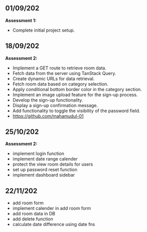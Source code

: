 ## 01/09/202
**Assessment 1:**
- Complete initial project setup.

## 18/09/202
**Assessment 2:**
- Implement a GET route to retrieve room data.
- Fetch data from the server using TanStack Query.
- Create dynamic URLs for data retrieval.
- Fetch room data based on category selection.
- Apply conditional bottom border color in the category section.
- Implement an image upload feature for the sign-up process.
- Develop the sign-up functionality.
- Display a sign-up confirmation message.
- Add functionality to toggle the visibility of the password field. 
- https://github.com/mahamudul-01

## 25/10/202
**Assessment 2:**
- implement login function
- implement date range calender
- protect the view room  details for users
- set up password reset function 
- implement dashboard sidebar

## 22/11/202
- add room form
- implement calender in add room form
- add room data in DB
- add delete function
- calculate date difference using date fns